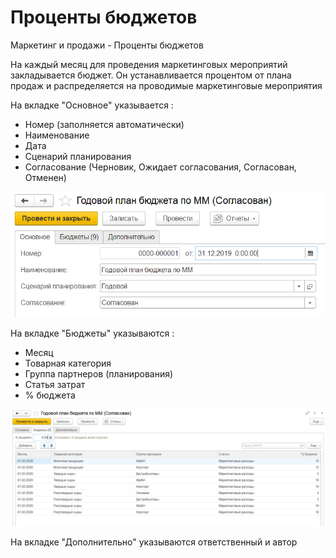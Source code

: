 # Проценты бюджетов

Маркетинг и продажи - Проценты бюджетов

На каждый месяц для проведения маркетинговых мероприятий закладывается бюджет. Он устанавливается процентом от плана продаж и распределяется на проводимые маркетинговые мероприятия  

На вкладке "Основное" указывается : 
- Номер (заполняется автоматически)
- Наименование
- Дата 
- Сценарий планирования
- Согласование (Черновик, Ожидает согласования, Согласован, Отменен)

[![1][1]][1]

На вкладке "Бюджеты" указываются : 
- Месяц
- Товарная категория
- Группа партнеров (планирования)
- Статья затрат
- % бюджета

[![2][2]][2]

На вкладке "Дополнительно" указываются ответственный и автор

[1]: PercentageOfBudgets.assets/Main.png
[2]: PercentageOfBudgets.assets/Budget.png